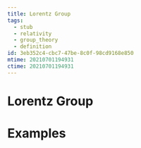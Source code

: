 ```yaml
---
title: Lorentz Group
tags:
  - stub
  - relativity
  - group_theory
  - definition
id: 3eb352c4-cbc7-47be-8c0f-98cd9168e850
mtime: 20210701194931
ctime: 20210701194931
---
```


# Lorentz Group

# Examples
